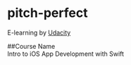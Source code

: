 # pitch-perfect

E-learning by 
<a href = "https://www.udacity.com">Udacity</a>

##Course Name 
<br />Intro to iOS App Development with Swift
